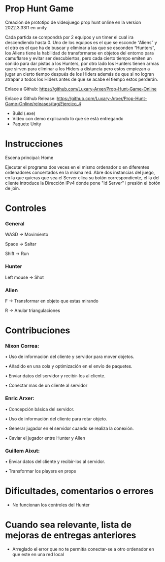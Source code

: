# Prop Hunt Game
Creación de prototipo de videojuego prop hunt online en la version  2022.3.33f1  en unity

Cada partida se compondrá por 2 equipos y un timer el cual ira
descendiendo hasta 0.
Uno de los equipos es el que se esconde “Aliens” y el otro es el que ha de buscar y
eliminar a las que se esconden “Hunters”, los Aliens tiene la habilidad de transformarse
en objetos del entorno para camuflarse y evitar ser descubiertos, pero cada cierto tiempo
emiten un sonido para dar pistas a los Hunters, por otro lado los Hunters tienen armas
que sirven para eliminar a los Hiders a distancia pero estos empiezan a jugar un cierto
tiempo después de los Hiders además de que si no logran atrapar a todos los Hiders
antes de que se acabe el tiempo estos perderán.

Enlace a Github: https://github.com/Luxary-Arxer/Prop-Hunt-Game-Online

Enlace a Github Release: https://github.com/Luxary-Arxer/Prop-Hunt-Game-Online/releases/tag/Ejercico_4


- Build (.exe)
- Vídeo con demo explicando lo que se está entregando
- Paquete Unity

# Instrucciones
 
Escena principal: Home

Ejecutar el programa dos veces en el mismo ordenador o en diferentes ordenadores concertados en la misma red.
Abre dos instancias del juego, en la que quieras que sea el Server clica su botón correspondiente, el la del cliente introduce la Dirección IPv4 donde pone "Id Server" i presión el botón de join.

# Controles

### General

WASD -> Movimiento

Space -> Saltar

Shift -> Run

### Hunter

Left mouse -> Shot

### Alien

F -> Transformar en objeto que estas mirando

R -> Anular triangulaciones

# Contribuciones

### Nixon Correa:

• Uso de información del cliente y servidor para mover objetos.

• Añadido en una cola y optimización en el envío de paquetes.

• Enviar datos del servidor y recibir-los al cliente.

• Conectar mas de un cliente al servidor

### Enric Arxer:

• Concepción básica del servidor.

• Uso de información del cliente para rotar objeto.

• Generar jugador en el servidor cuando se realiza la conexión.

• Caviar el jugador entre Hunter y Alien

### Guillem Aixut:

• Enviar datos del cliente y recibir-los al servidor.

• Transformar los players en props

# Dificultades, comentarios o errores

- No funcionan los controles del Hunter

# Cuando sea relevante, lista de mejoras de entregas anteriores

- Arreglado el error que no te permitía conectar-se a otro ordenador en que este en una red local
